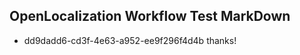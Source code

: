## OpenLocalization Workflow Test MarkDown
* dd9dadd6-cd3f-4e63-a952-ee9f296f4d4b thanks!

<!--HONumber=Aug16_HO4-->


